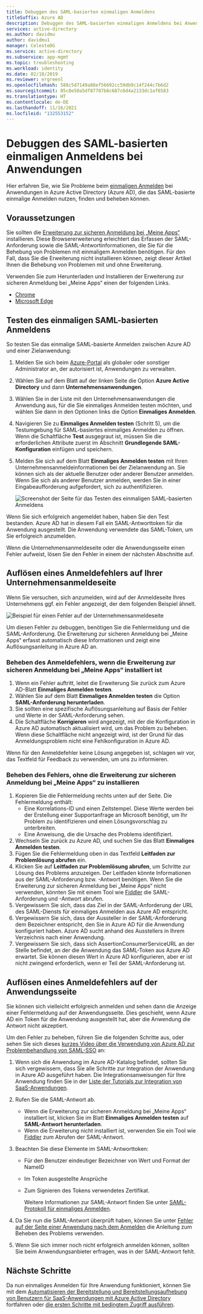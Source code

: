 ```yaml
---
title: Debuggen des SAML-basierten einmaligen Anmeldens
titleSuffix: Azure AD
description: Debuggen des SAML-basierten einmaligen Anmeldens bei Anwendungen in Azure Active Directory.
services: active-directory
ms.author: davidmu
author: davidmu1
manager: CelesteDG
ms.service: active-directory
ms.subservice: app-mgmt
ms.topic: troubleshooting
ms.workload: identity
ms.date: 02/18/2019
ms.reviewer: ergreenl
ms.openlocfilehash: 588c5d7149a88ef56692cc59db9c14f244c7b6d2
ms.sourcegitcommit: 05c8e50a5df87707b6c687c6d4a2133dc1af6583
ms.translationtype: HT
ms.contentlocale: de-DE
ms.lasthandoff: 11/16/2021
ms.locfileid: "132553152"
---
```

# <a name="debug-saml-based-single-sign-on-to-applications"></a>Debuggen des SAML-basierten einmaligen Anmeldens bei Anwendungen

Hier erfahren Sie, wie Sie Probleme beim [einmaligen Anmelden](what-is-single-sign-on.md) bei Anwendungen in Azure Active Directory (Azure AD), die das SAML-basierte einmalige Anmelden nutzen, finden und beheben können.

## <a name="before-you-begin"></a>Voraussetzungen

Sie sollten die [Erweiterung zur sicheren Anmeldung bei „Meine Apps“](https://support.microsoft.com/account-billing/troubleshoot-problems-with-the-my-apps-portal-d228da80-fcb7-479c-b960-a1e2535cbdff#im-having-trouble-installing-the-my-apps-secure-sign-in-extension) installieren. Diese Browsererweiterung erleichtert das Erfassen der SAML-Anforderung sowie die SAML-Antwortinformationen, die Sie für die Behebung von Problemen mit einmaligem Anmelden benötigen. Für den Fall, dass Sie die Erweiterung nicht installieren können, zeigt dieser Artikel Ihnen die Behebung von Problemen mit und ohne Erweiterung.

Verwenden Sie zum Herunterladen und Installieren der Erweiterung zur sicheren Anmeldung bei „Meine Apps“ einen der folgenden Links.

- [Chrome](https://go.microsoft.com/fwlink/?linkid=866367)
- [Microsoft Edge](https://microsoftedge.microsoft.com/addons/detail/my-apps-secure-signin-ex/gaaceiggkkiffbfdpmfapegoiohkiipl)

## <a name="test-saml-based-single-sign-on"></a>Testen des einmaligen SAML-basierten Anmeldens

So testen Sie das einmalige SAML-basierte Anmelden zwischen Azure AD und einer Zielanwendung:

1. Melden Sie sich beim [Azure-Portal](https://portal.azure.com) als globaler oder sonstiger Administrator an, der autorisiert ist, Anwendungen zu verwalten.
1. Wählen Sie auf dem Blatt auf der linken Seite die Option **Azure Active Directory** und dann **Unternehmensanwendungen**.
1. Wählen Sie in der Liste mit den Unternehmensanwendungen die Anwendung aus, für die Sie einmaliges Anmelden testen möchten, und wählen Sie dann in den Optionen links die Option **Einmaliges Anmelden**.
1. Navigieren Sie zu **Einmaliges Anmelden testen** (Schritt 5), um die Testumgebung für SAML-basiertes einmaliges Anmelden zu öffnen. Wenn die Schaltfläche **Test** ausgegraut ist, müssen Sie die erforderlichen Attribute zuerst im Abschnitt **Grundlegende SAML-Konfiguration** einfügen und speichern.
1. Melden Sie sich auf dem Blatt **Einmaliges Anmelden testen** mit Ihren Unternehmensanmeldeinformationen bei der Zielanwendung an. Sie können sich als der aktuelle Benutzer oder anderer Benutzer anmelden. Wenn Sie sich als anderer Benutzer anmelden, werden Sie in einer Eingabeaufforderung aufgefordert, sich zu authentifizieren.

    ![Screenshot der Seite für das Testen des einmaligen SAML-basierten Anmeldens](./media/debug-saml-sso-issues/test-single-sign-on.png)

Wenn Sie sich erfolgreich angemeldet haben, haben Sie den Test bestanden. Azure AD hat in diesem Fall ein SAML-Antworttoken für die Anwendung ausgestellt. Die Anwendung verwendete das SAML-Token, um Sie erfolgreich anzumelden.

Wenn die Unternehmensanmeldeseite oder die Anwendungsseite einen Fehler aufweist, lösen Sie den Fehler in einem der nächsten Abschnitte auf.

## <a name="resolve-a-sign-in-error-on-your-company-sign-in-page"></a>Auflösen eines Anmeldefehlers auf Ihrer Unternehmensanmeldeseite

Wenn Sie versuchen, sich anzumelden, wird auf der Anmeldeseite Ihres Unternehmens ggf. ein Fehler angezeigt, der dem folgenden Beispiel ähnelt.

![Beispiel für einen Fehler auf der Unternehmensanmeldeseite](./media/debug-saml-sso-issues/error.png)

Um diesen Fehler zu debuggen, benötigen Sie die Fehlermeldung und die SAML-Anforderung. Die Erweiterung zur sicheren Anmeldung bei „Meine Apps“ erfasst automatisch diese Informationen und zeigt eine Auflösungsanleitung in Azure AD an.

### <a name="to-resolve-the-sign-in-error-with-the-my-apps-secure-sign-in-extension-installed"></a>Beheben des Anmeldefehlers, wenn die Erweiterung zur sicheren Anmeldung bei „Meine Apps“ installiert ist

1. Wenn ein Fehler auftritt, leitet die Erweiterung Sie zurück zum Azure AD-Blatt **Einmaliges Anmelden testen**.
1. Wählen Sie auf dem Blatt **Einmaliges Anmelden testen** die Option **SAML-Anforderung herunterladen**.
1. Sie sollten eine spezifische Auflösungsanleitung auf Basis der Fehler und Werte in der SAML-Anforderung sehen.
1. Die Schaltfläche **Korrigieren** wird angezeigt, mit der die Konfiguration in Azure AD automatisch aktualisiert wird, um das Problem zu beheben. Wenn diese Schaltfläche nicht angezeigt wird, ist der Grund für das Anmeldungsproblem nicht eine Fehlkonfiguration in Azure AD.

Wenn für den Anmeldefehler keine Lösung angegeben ist, schlagen wir vor, das Textfeld für Feedback zu verwenden, um uns zu informieren.

### <a name="to-resolve-the-error-without-installing-the-my-apps-secure-sign-in-extension"></a>Beheben des Fehlers, ohne die Erweiterung zur sicheren Anmeldung bei „Meine Apps“ zu installieren

1. Kopieren Sie die Fehlermeldung rechts unten auf der Seite. Die Fehlermeldung enthält:
    - Eine Korrelations-ID und einen Zeitstempel. Diese Werte werden bei der Erstellung einer Supportanfrage an Microsoft benötigt, um Ihr Problem zu identifizieren und einen Lösungsvorschlag zu unterbreiten.
    - Eine Anweisung, die die Ursache des Problems identifiziert.
1. Wechseln Sie zurück zu Azure AD, und suchen Sie das Blatt **Einmaliges Anmelden testen**.
1. Fügen Sie die Fehlermeldung oben in das Textfeld **Leitfaden zur Problemlösung abrufen** ein.
1. Klicken Sie auf **Leitfaden zur Problemlösung abrufen**, um Schritte zur Lösung des Problems anzuzeigen. Der Leitfaden könnte Informationen aus der SAML-Anforderung bzw. -Antwort benötigen. Wenn Sie die Erweiterung zur sicheren Anmeldung bei „Meine Apps“ nicht verwenden, könnten Sie mit einem Tool wie [Fiddler](https://www.telerik.com/fiddler) die SAML-Anforderung und -Antwort abrufen.
1. Vergewissern Sie sich, dass das Ziel in der SAML-Anforderung der URL des SAML-Diensts für einmaliges Anmelden aus Azure AD entspricht.
1. Vergewissern Sie sich, dass der Aussteller in der SAML-Anforderung dem Bezeichner entspricht, den Sie in Azure AD für die Anwendung konfiguriert haben. Azure AD sucht anhand des Ausstellers in Ihrem Verzeichnis nach einer Anwendung.
1. Vergewissern Sie sich, dass sich AssertionConsumerServiceURL an der Stelle befindet, an der die Anwendung das SAML-Token aus Azure AD erwartet. Sie können diesen Wert in Azure AD konfigurieren, aber er ist nicht zwingend erforderlich, wenn er Teil der SAML-Anforderung ist.

## <a name="resolve-a-sign-in-error-on-the-application-page"></a>Auflösen eines Anmeldefehlers auf der Anwendungsseite

Sie können sich vielleicht erfolgreich anmelden und sehen dann die Anzeige einer Fehlermeldung auf der Anwendungsseite. Dies geschieht, wenn Azure AD ein Token für die Anwendung ausgestellt hat, aber die Anwendung die Antwort nicht akzeptiert.

Um den Fehler zu beheben, führen Sie die folgenden Schritte aus, oder sehen Sie sich dieses [kurzes Video über die Verwendung von Azure AD zur Problembehandlung von SAML-SSO](https://www.youtube.com/watch?v=poQCJK0WPUk&list=PLLasX02E8BPBm1xNMRdvP6GtA6otQUqp0&index=8) an:

1. Wenn sich die Anwendung im Azure AD-Katalog befindet, sollten Sie sich vergewissern, dass Sie alle Schritte zur Integration der Anwendung in Azure AD ausgeführt haben. Die Integrationsanweisungen für Ihre Anwendung finden Sie in der [Liste der Tutorials zur Integration von SaaS-Anwendungen](../saas-apps/tutorial-list.md).
1. Rufen Sie die SAML-Antwort ab.
    - Wenn die Erweiterung zur sicheren Anmeldung bei „Meine Apps“ installiert ist, klicken Sie im Blatt **Einmaliges Anmelden testen** auf **SAML-Antwort herunterladen**.
    - Wenn die Erweiterung nicht installiert ist, verwenden Sie ein Tool wie [Fiddler](https://www.telerik.com/fiddler) zum Abrufen der SAML-Antwort.
1. Beachten Sie diese Elemente im SAML-Antworttoken:
   - Für den Benutzer eindeutiger Bezeichner von Wert und Format der NameID
   - Im Token ausgestellte Ansprüche
   - Zum Signieren des Tokens verwendetes Zertifikat.

     Weitere Informationen zur SAML-Antwort finden Sie unter [SAML-Protokoll für einmaliges Anmelden](../develop/single-sign-on-saml-protocol.md?toc=/azure/active-directory/azuread-dev/toc.json&bc=/azure/active-directory/azuread-dev/breadcrumb/toc.json).

1. Da Sie nun die SAML-Antwort überprüft haben, können Sie unter [Fehler auf der Seite einer Anwendung nach dem Anmelden](application-sign-in-problem-application-error.md) die Anleitung zum Beheben des Problems verwenden.
1. Wenn Sie sich immer noch nicht erfolgreich anmelden können, sollten Sie beim Anwendungsanbieter erfragen, was in der SAML-Antwort fehlt.

## <a name="next-steps"></a>Nächste Schritte

Da nun einmaliges Anmelden für Ihre Anwendung funktioniert, können Sie mit dem [Automatisieren der Bereitstellung und Bereitstellungsaufhebung von Benutzern für SaaS-Anwendungen mit Azure Active Directory](../app-provisioning/user-provisioning.md) fortfahren oder [die ersten Schritte mit bedingtem Zugriff ausführen](../conditional-access/app-based-conditional-access.md).